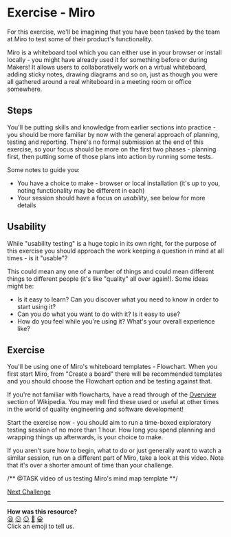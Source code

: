 # Exercise - Miro

For this exercise, we'll be imagining that you have been tasked by the team at
Miro to test some of their product's functionality.

Miro is a whiteboard tool which you can either use in your browser or install
locally - you might have already used it for something before or during Makers!
It allows users to collaboratively work on a virtual whiteboard, adding sticky
notes, drawing diagrams and so on, just as though you were all gathered around a
real whiteboard in a meeting room or office somewhere.

## Steps

You'll be putting skills and knowledge from earlier sections into practice - you
should be more familiar by now with the general approach of planning, testing
and reporting. There's no formal submission at the end of this exercise, so your
focus should be more on the first two phases - planning first, then putting some
of those plans into action by running some tests.

Some notes to guide you:

* You have a choice to make - browser or local installation (it's up to you,
  noting functionality may be different in each)
* Your session should have a focus on *usability*, see below for more details

## Usability

While "usability testing" is a huge topic in its own right, for the purpose of
this exercise you should approach the work keeping a question in mind at all
times - is it "usable"?

This could mean any one of a number of things and could mean different things to
different people (it's like "quality" all over again!). Some ideas might be:

* Is it easy to learn? Can you discover what you need to know in order to start
  using it?
* Can you do what you want to do with it? Is it easy to use?
* How do you feel while you're using it? What's your overall experience like?

## Exercise

You'll be using one of Miro's whiteboard templates - Flowchart. When you first
start Miro, from "Create a board" there will be recommended templates and you
should choose the Flowchart option and be testing against that.

If you're not familiar with flowcharts, have a read through of the
[Overview](https://en.wikipedia.org/wiki/Flowchart#Overview) section of
Wikipedia. You may well find these used or useful at other times in the world of
quality engineering and software development!

Start the exercise now - you should aim to run a time-boxed exploratory testing
session of no more than 1 hour. How long you spend planning and wrapping things
up afterwards, is your choice to make.

If you aren't sure how to begin, what to do or just generally want to watch a
similar session, run on a different part of Miro, take a look at this video.
Note that it's over a shorter amount of time than your challenge.

/** @TASK video of us testing Miro's mind map template **/

[Next Challenge](04_pair_challenge.md)

<!-- BEGIN GENERATED SECTION DO NOT EDIT -->

---

**How was this resource?**  
[😫](https://airtable.com/shrUJ3t7KLMqVRFKR?prefill_Repository=makersacademy%2Fintro-to-testing&prefill_File=phase4%2F03_pair_exercise.md&prefill_Sentiment=😫) [😕](https://airtable.com/shrUJ3t7KLMqVRFKR?prefill_Repository=makersacademy%2Fintro-to-testing&prefill_File=phase4%2F03_pair_exercise.md&prefill_Sentiment=😕) [😐](https://airtable.com/shrUJ3t7KLMqVRFKR?prefill_Repository=makersacademy%2Fintro-to-testing&prefill_File=phase4%2F03_pair_exercise.md&prefill_Sentiment=😐) [🙂](https://airtable.com/shrUJ3t7KLMqVRFKR?prefill_Repository=makersacademy%2Fintro-to-testing&prefill_File=phase4%2F03_pair_exercise.md&prefill_Sentiment=🙂) [😀](https://airtable.com/shrUJ3t7KLMqVRFKR?prefill_Repository=makersacademy%2Fintro-to-testing&prefill_File=phase4%2F03_pair_exercise.md&prefill_Sentiment=😀)  
Click an emoji to tell us.

<!-- END GENERATED SECTION DO NOT EDIT -->
